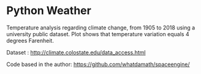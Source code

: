 # Python Weather

Temperature analysis regarding climate change, from 1905 to 2018 using a university public dataset.
Plot shows that temperature variation equals 4 degrees Farenheit. 

Dataset : http://climate.colostate.edu/data_access.html

Code based in the author: https://github.com/whatdamath/spaceengine/ 
